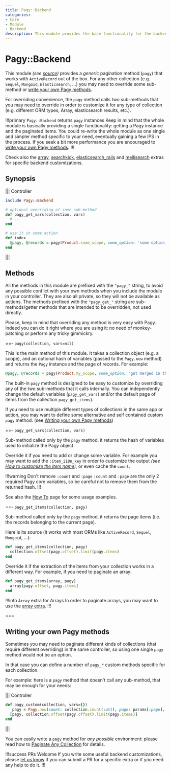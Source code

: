 ```yaml
---
title: Pagy::Backend
categories: 
- Core
- Module
- Backend
description: This module provides the base functionality for the backend.
---
```


# Pagy::Backend

This module _(see [source](https://github.com/ddnexus/pagy/blob/master/lib/pagy/backend.rb))_ provides a _generic_ pagination method (`pagy`) that works with `ActiveRecord` out of the box. For any other collection (e.g. `Sequel`, `Mongoid`, `Elasticsearch`, ...) you may need to override some sub-method or [write your own Pagy methods](#writing-your-own-pagy-methods).

For overriding convenience, the `pagy` method calls two sub-methods that you may need to override in order to customize it for any type of collection (e.g. different ORM types, Array, elasticsearch results, etc.).

!!!primary `Pagy::Backend` returns `pagy` instances
Keep in mind that the whole module is basically providing a single functionality: getting a Pagy instance and the paginated items. You could re-write the whole module as one single and simpler method specific to your need, eventually gaining a few IPS in the process. If you seek a bit more performance you are encouraged to [write your own Pagy methods](#writing-your-own-pagy-methods).
!!!

Check also the [array](/docs/extras/array.md), [searchkick](/docs/extras/searchkick.md), [elasticsearch_rails](/docs/extras/elasticsearch_rails.md) and [meilisearch](/docs/extras/meilisearch.md) extras for specific backend customizations.

## Synopsis

||| Controller
```ruby
include Pagy::Backend

# optional overriding of some sub-method
def pagy_get_vars(collection, vars)
  #...
end

# use it in some action
def index
  @pagy, @records = pagy(Product.some_scope, some_option: 'some option for this instance')
end
```
|||

## Methods

All the methods in this module are prefixed with the `"pagy_"` string, to avoid any possible conflict with your own methods when you include the module in your controller. They are also all private, so they will not be available as actions. The methods prefixed with the `"pagy_get_"` string are sub-methods/getter methods that are intended to be overridden, not used directly.

Please, keep in mind that overriding any method is very easy with Pagy. Indeed you can do it right where you are using it: no need of monkey-patching or perform any tricky gimmickry.

==- `pagy(collection, vars=nil)`

This is the main method of this module. It takes a collection object (e.g. a scope), and an optional hash of variables (passed to the `Pagy.new` method) and returns the `Pagy` instance and the page of records. For example:

```ruby
@pagy, @records = pagy(Product.my_scope, some_option: 'get merged in the pagy object')
```

The built-in `pagy` method is designed to be easy to customize by overriding any of the two sub-methods that it calls internally. You can independently change the default variables (`pagy_get_vars`) and/or the default page of items from the collection `pagy_get_items`).

If you need to use multiple different types of collections in the same app or action, you may want to define some alternative and self contained custom `pagy` method. (see [Writing your own Pagy methods](#writing-your-own-pagy-methods))

==- `pagy_get_vars(collection, vars)`

Sub-method called only by the `pagy` method, it returns the hash of variables used to initialize the Pagy object.

Override it if you need to add or change some variable. For example you may want to add the `:item_i18n_key` in order to customize the output _(see [How to customize the item name](/docs/how-to.md#customize-the-item-name))_, or even cache the `count`.

!!!warning Don't remove `:count` and `:page`
`:count` and `:page` are the only 2 required Pagy core variables, so be careful not to remove them from the returned hash.
!!!

See also the [How To](/docs/how-to.md) page for some usage examples.

==- `pagy_get_items(collection, pagy)`

Sub-method called only by the `pagy` method, it returns the page items (i.e. the records belonging to the current page).

 Here is its source (it works with most ORMs like `ActiveRecord`, `Sequel`, `Mongoid`, ...):

```ruby
def pagy_get_items(collection, pagy)
  collection.offset(pagy.offset).limit(pagy.items)
end
```

Override it if the extraction of the items from your collection works in a different way. For example, if you need to paginate an array:

```ruby
def pagy_get_items(array, pagy)
  array[pagy.offset, pagy.items]
end
```

!!!info `Array` extra for Arrays
In order to paginate arrays, you may want to use the  [array extra](/docs/extras/array.md).
!!!

===

## Writing your own Pagy methods

Sometimes you may need to paginate different kinds of collections (that require different overriding) in the same controller, so using one single `pagy` method would not be an option.

In that case you can define a number of `pagy_*` custom methods specific for each collection.

For example: here is a `pagy` method that doesn't call any sub-method, that may be enough for your needs:

||| Controller
```ruby
def pagy_custom(collection, vars={})
   pagy = Pagy.new(count: collection.count(:all), page: params[:page], **vars)
  [pagy, collection.offset(pagy.offset).limit(pagy.items)]
end
```
|||

You can easily write a `pagy` method for _any possible_ environment: please read how to [Paginate Any Collection](/docs/how-to.md#paginate-any-collection) for details.


!!!success PRs Welcome
If you write some useful backend customizations, please [let us know](https://github.com/ddnexus/pagy/discussions/categories/feature-requests) if you can submit a PR for a specific extra or if you need any help to do it.
!!!
